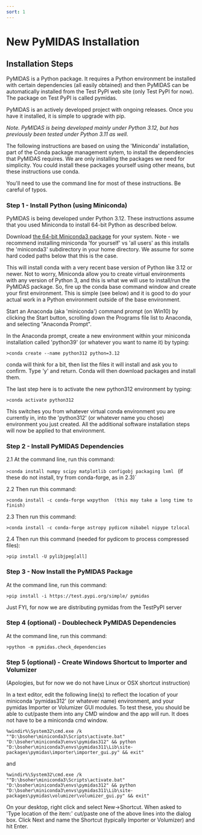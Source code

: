 ```yaml
---
sort: 1
---
```


# New PyMIDAS Installation

## Installation Steps

PyMIDAS is a Python package. It requires a Python environment be installed with certain dependencies (all easily obtained) and then PyMIDAS can be automatically installed from the Test PyPI web site (only Test PyPI for now). The package on Test PyPI is called pymidas. 

PyMIDAS is an actively developed project with ongoing releases. Once you have it installed, it is simple to upgrade with pip. 

_Note. PyMIDAS is being developed mainly under Python 3.12, but has previously been tested under Python 3.11 as well._

The following instructions are based on using the 'Miniconda' installation, part of the Conda package management sytem, to install the dependencies that PyMIDAS requires. We are only installing the packages we need for simplicity. You could install these packages yourself using other means, but these instructions use conda. 

You'll need to use the command line for most of these instructions. Be careful of typos.

### Step 1 - Install Python (using Miniconda)

PyMIDAS is being developed under Python 3.12. These instructions assume that you used Miniconda to install 64-bit Python as described below.

Download [the 64-bit Miniconda3 package](https://docs.conda.io/en/latest/miniconda.html) for your system. Note - we recommend installing miniconda 'for yourself' vs 'all users' as this installs the 'miniconda3' subdirectory in your home directory. We assume for some hard coded paths below that this is the case.

This will install conda with a very recent base version of Python like 3.12 or newer. Not to worry, Miniconda allow you to create virtual environments with any version of Python 3, and this is what we will use to install/run the PyMIDAS package. So, fire up the conda base command window and create your first environment. This is simple (see below) and it is good to do your actual work in a Python environment outside of the base environment.

Start an Anaconda (aka 'miniconda') command prompt (on Win10) by clicking the Start button, scrolling down the Programs file list to Anaconda, and selecting "Anaconda Prompt".

In the Anaconda prompt, create a new environment within your miniconda installation called 'python39' (or whatever you want to name it) by typing:  

`>conda create --name python312 python=3.12` 

conda will think for a bit, then list the files it will install and ask you to confirm. Type 'y' and return. Conda will then download packages and install them.

The last step here is to activate the new python312 environment by typing: 

`>conda activate python312` 

This switches you from whatever virtual conda environment you are currently in, into the 'python312' (or whatever name you chose) environment you just created. All the additional software installation steps will now be applied to that environment.

### Step 2 - Install PyMIDAS Dependencies

2.1 At the command line, run this command:
 
`>conda install numpy scipy matplotlib configobj packaging lxml `  (if these do not install, try from conda-forge, as in 2.3)` 

2.2 Then run this command:

`>conda install -c conda-forge wxpython  (this may take a long time to finish)`

2.3 Then run this command:

`>conda install -c conda-forge astropy pydicom nibabel nipype tzlocal`

2.4 Then run this command (needed for pydicom to process compressed files):

`>pip install -U pylibjpeg[all]`

### Step 3 - Now Install the PyMIDAS Package 

At the command line, run this command:
 
`>pip install -i https://test.pypi.org/simple/ pymidas`

Just FYI, for now we are distributing pymidas from the TestPyPI server

### Step 4 (optional) - Doublecheck PyMIDAS Dependencies 

At the command line, run this command:
 
`>python -m pymidas.check_dependencies `

### Step 5 (optional) - Create Windows Shortcut to Importer and Volumizer

(Apologies, but for now we do not have Linux or OSX shortcut instruction)

In a text editor, edit the following line(s) to reflect the location of your miniconda 'pymidas312' (or whatever name) environment, and your pymidas Importer or Volumizer GUI modules. To test these, you should be able to cut/paste them into any CMD window and the app will run. It does not have to be a miniconda cmd window.

`%windir%\System32\cmd.exe /k ""D:\bsoher\miniconda3\Scripts\activate.bat" "D:\bsoher\miniconda3\envs\pymidas312" && python "D:\bsoher\miniconda3\envs\pymidas311\Lib\site-packages\pymidas\importer\importer_gui.py" && exit"`

and

`%windir%\System32\cmd.exe /k ""D:\bsoher\miniconda3\Scripts\activate.bat" "D:\bsoher\miniconda3\envs\pymidas312" && python "D:\bsoher\miniconda3\envs\pymidas311\Lib\site-packages\pymidas\volumizer\volumizer_gui.py" && exit"`

On your desktop, right click and select New->Shortcut. When asked to 'Type location of the item:' cut/paste one of the above lines into the dialog box. Click Next and name the Shortcut (typically Importer or Volumizer) and hit Enter.
